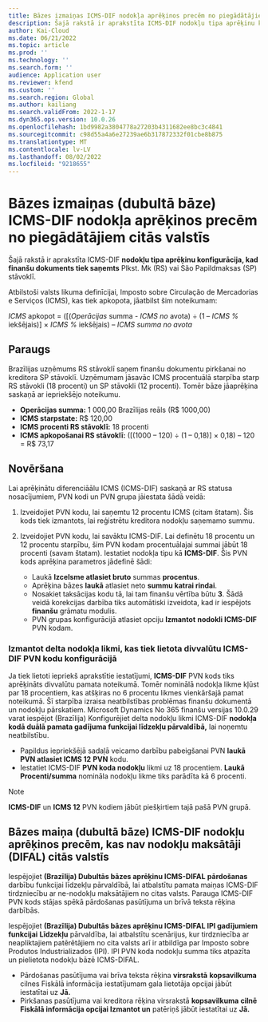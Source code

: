 ```yaml
---
title: Bāzes izmaiņas ICMS-DIF nodokļa aprēķinos precēm no piegādātājiem citās valstīs
description: Šajā rakstā ir aprakstīta ICMS-DIF nodokļu tipa aprēķinu konfigurācija, kad finanšu dokuments tiek saņemts Plkst. Mk (RS) vai São Papildmaksas (SP) stāvoklī.
author: Kai-Cloud
ms.date: 06/21/2022
ms.topic: article
ms.prod: ''
ms.technology: ''
ms.search.form: ''
audience: Application user
ms.reviewer: kfend
ms.custom: ''
ms.search.region: Global
ms.author: kailiang
ms.search.validFrom: 2022-1-17
ms.dyn365.ops.version: 10.0.26
ms.openlocfilehash: 1bd9982a3804778a27203b4311682ee8bc3c4841
ms.sourcegitcommit: c98d55a4a6e27239ae6b317872332f01cbe8b875
ms.translationtype: MT
ms.contentlocale: lv-LV
ms.lasthandoff: 08/02/2022
ms.locfileid: "9218655"
---
```

# <a name="basis-change-dual-base-in-icms-dif-tax-calculations-for-products-from-suppliers-in-other-states"></a>Bāzes izmaiņas (dubultā bāze) ICMS-DIF nodokļa aprēķinos precēm no piegādātājiem citās valstīs

Šajā rakstā ir aprakstīta ICMS-DIF **nodokļu tipa aprēķinu konfigurācija, kad finanšu dokuments tiek saņemts** Plkst. Mk (RS) vai São Papildmaksas (SP) stāvoklī.

Atbilstoši valsts likuma definīcijai, Imposto sobre Circulação de Mercadorias e Serviços (ICMS), kas tiek apkopota, jāatbilst šim noteikumam:

*ICMS* apkopot = ([(*Operācijas* summa - *ICMS no* avota) ÷ (1 – *ICMS %* iekšējais)] × *ICMS %* iekšējais) – *ICMS summa no avota*

## <a name="example"></a>Paraugs

Brazīlijas uzņēmums RS stāvoklī saņem finanšu dokumentu pirkšanai no kreditora SP stāvoklī. Uzņēmumam jāsavāc ICMS procentuālā starpība starp RS stāvokli (18 procenti) un SP stāvokli (12 procenti). Tomēr bāze jāaprēķina saskaņā ar iepriekšējo noteikumu.

- **Operācijas summa:** 1 000,00 Brazīlijas reāls (R$ 1000,00)
- **ICMS starpstate:** R$ 120,00
- **ICMS procenti RS stāvoklī:** 18 procenti
- **ICMS apkopošanai RS stāvoklī:** (\[(1000 – 120) ÷ (1 – 0,18)\] × 0,18) – 120 = R$ 73,17 

## <a name="resolution"></a>Novēršana

Lai aprēķinātu diferenciāālu ICMS (ICMS-DIF) saskaņā ar RS statusa nosacījumiem, PVN kodi un PVN grupa jāiestata šādā veidā:

1. Izveidojiet PVN kodu, lai saņemtu 12 procentu ICMS (citam štatam). Šis kods tiek izmantots, lai reģistrētu kreditora nodokļu saņemamo summu.
2. Izveidojiet PVN kodu, lai savāktu ICMS-DIF. Lai definētu 18 procentu un 12 procentu starpību, šim PVN kodam procentuālajai summai jābūt 18 procenti (savam štatam). Iestatiet nodokļa tipu kā **ICMS-DIF**. Šis PVN kods aprēķina parametros jādefinē šādi:

    - Laukā **Izcelsme atlasiet bruto** summas **procentus**.
    - Aprēķina bāzes **laukā** atlasiet neto **summu katrai rindai**.
    - Nosakiet taksācijas kodu tā, lai tam finanšu vērtība būtu **3**. Šādā veidā korekcijas darbība tiks automātiski izveidota, kad ir iespējots **finanšu** grāmatu modulis.
    - PVN grupas konfigurācijā atlasiet opciju **Izmantot** **nodokli ICMS-DIF** PVN kodam.

### <a name="use-the-delta-tax-rate-in-the-configuration-of-dual-base-icms-dif-sales-tax-codes"></a>Izmantot delta nodokļa likmi, kas tiek lietota divvalūtu ICMS-DIF PVN kodu konfigurācijā

Ja tiek lietoti iepriekš aprakstītie iestatījumi, **ICMS-DIF** PVN kods tiks aprēķināts divvalūtu pamata noteikumā. Tomēr nominālā nodokļa likme kļūst par 18 procentiem, kas atšķiras no 6 procentu likmes vienkāršajā pamat noteikumā. Šī starpība izraisa neatbilstības problēmas finanšu dokumentā un nodokļu pārskatiem. Microsoft Dynamics No 365 finanšu versijas 10.0.29 varat iespējot (Brazīlija) Konfigurējiet delta nodokļu likmi ICMS-DIF **nodokļa** **kodā duālā pamata gadījuma funkcijai līdzekļu pārvaldībā,** lai noņemtu neatbilstību.

- Papildus iepriekšējā sadaļā veicamo darbību pabeigšanai PVN **laukā PVN atlasiet ICMS 12** **PVN** kodu.
- Iestatiet ICMS-DIF **PVN koda nodokļu** likmi uz 18 procentiem. **Laukā Procenti/summa** nomināla nodokļu likme tiks parādīta kā 6 procenti.

> [!NOTE]
> **ICMS-DIF** un **ICMS 12** PVN kodiem jābūt piešķirtiem tajā pašā PVN grupā.

## <a name="basis-change-dual-base-in-icms-dif-tax-calculations-for-products-to-non-taxpayer-consumers-difal-in-other-states"></a>Bāzes maiņa (dubultā bāze) ICMS-DIF nodokļu aprēķinos precēm, kas nav nodokļu maksātāji (DIFAL) citās valstīs

Iespējojiet **(Brazīlija) Dubultās bāzes aprēķinu ICMS-DIFAL** **pārdošanas** darbību funkcijai līdzekļu pārvaldībā, lai atbalstītu pamata maiņas ICMS-DIF tirdzniecību ar ne-nodokļu maksātājiem no citas valsts. Parauga ICMS-DIF PVN kods stājas spēkā pārdošanas pasūtījuma un brīvā teksta rēķina darbībās.

Iespējojiet **(Brazīlija) Dubultās bāzes aprēķinu ICMS-DIFAL IPI gadījumiem funkcijai** **Līdzekļu** pārvaldība, lai atbalstītu scenārijus, kur tirdzniecība ar neapliktajiem patērētājiem no cita valsts arī ir atbildīga par Imposto sobre Produtos Industrializados (IPI). IPI PVN koda nodokļu summa tiks atpazīta un pielietota nodokļu bāzē ICMS-DIFAL.

- Pārdošanas pasūtījuma vai brīva teksta rēķina **virsrakstā** **kopsavilkuma** cilnes Fiskālā informācija iestatījumam gala lietotāja opcijai jābūt iestatītai uz **Jā.**
- Pirkšanas pasūtījuma vai kreditora rēķina virsrakstā **kopsavilkuma** **cilnē Fiskālā informācija opcijai Izmantot un** patēriņš jābūt iestatītai uz **Jā.**
